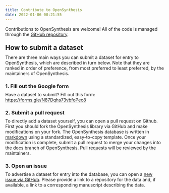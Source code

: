 ```yaml
---
title: Contribute to OpenSynthesis
date: 2022-01-06 00:21:55
---
```


Contributions to OpenSynthesis are welcome! All of the code is managed through the [GitHub repository](https://github.com/matthewbjane/opensynthesis).

<h2 style="margin: 1em 0em 0.5em 0em">How to submit a dataset</h2>
There are three main ways you can submit a dataset for entry to OpenSynthesis, which are described in turn below. Note that they are ranked in order of preference, from most preferred to least preferred, by the maintainers of OpenSynthesis.

<h3 style="margin: 1.33em 0em 0.5em 0em">1. Fill out the Google form</h3>
Have a dataset to submit? Fill out this form: <a href="https://forms.gle/kSJLPPhKZZFXnwhm6" target="_blank">https://forms.gle/N87Dqhs73vbfoPec8</a>

<h3 style="margin: 1.33em 0em 0.5em 0em">2. Submit a pull request</h3>
To directly add a dataset yourself, you can open a pull request on Github. First you should fork the OpenSynthesis library via GitHub and make modifications on your fork. The OpenSynthesis database is written in <a href="https://www.markdownguide.org/cheat-sheet/" target="_blank">markdown</a> using a standardized, easy-to-copy template. Once your modification is complete, submit a pull request to merge your changes into the docs branch of OpenSynthesis. Pull requests will be reviewed by the maintainers.

<h3 style="margin: 1.33em 0em 0.5em 0em">3. Open an issue</h3>
To advertise a dataset for entry into the database, you can open a <a href="https://www.github.com/matthewbjane/opensynthesis/issues/new" target="_blank">new issue via GitHub</a>. Please provide a link to a repository for the data and, if available, a link to a corresponding manuscript describing the data.
